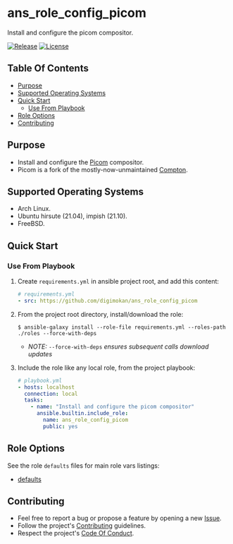 # ans_role_config_picom

Install and configure the picom compositor.

[![Release](https://img.shields.io/github/release/digimokan/ans_role_config_picom.svg?label=release)](https://github.com/digimokan/ans_role_config_picom/releases/latest "Latest Release Notes")
[![License](https://img.shields.io/badge/license-MIT-blue.svg?label=license)](LICENSE.md "Project License")

## Table Of Contents

* [Purpose](#purpose)
* [Supported Operating Systems](#supported-operating-systems)
* [Quick Start](#quick-start)
    * [Use From Playbook](#use-from-playbook)
* [Role Options](#role-options)
* [Contributing](#contributing)

## Purpose

* Install and configure the [Picom](https://github.com/yshui/picom) compositor.
* Picom is a fork of the mostly-now-unmaintained [Compton](https://github.com/chjj/compton).

## Supported Operating Systems

* Arch Linux.
* Ubuntu hirsute (21.04), impish (21.10).
* FreeBSD.

## Quick Start

### Use From Playbook

1. Create `requirements.yml` in ansible project root, and add this content:

   ```yaml
   # requirements.yml
   - src: https://github.com/digimokan/ans_role_config_picom
   ```

2. From the project root directory, install/download the role:

   ```shell
   $ ansible-galaxy install --role-file requirements.yml --roles-path ./roles --force-with-deps
   ```

   * _NOTE:_ `--force-with-deps` _ensures subsequent calls download updates_

3. Include the role like any local role, from the project playbook:

   ```yaml
   # playbook.yml
   - hosts: localhost
     connection: local
     tasks:
       - name: "Install and configure the picom compositor"
         ansible.builtin.include_role:
           name: ans_role_config_picom
           public: yes
   ```

## Role Options

See the role `defaults` files for main role vars listings:

  * [defaults](../defaults/main/)

## Contributing

* Feel free to report a bug or propose a feature by opening a new
  [Issue](https://github.com/digimokan/ans_role_config_picom/issues).
* Follow the project's [Contributing](CONTRIBUTING.md) guidelines.
* Respect the project's [Code Of Conduct](CODE_OF_CONDUCT.md).

